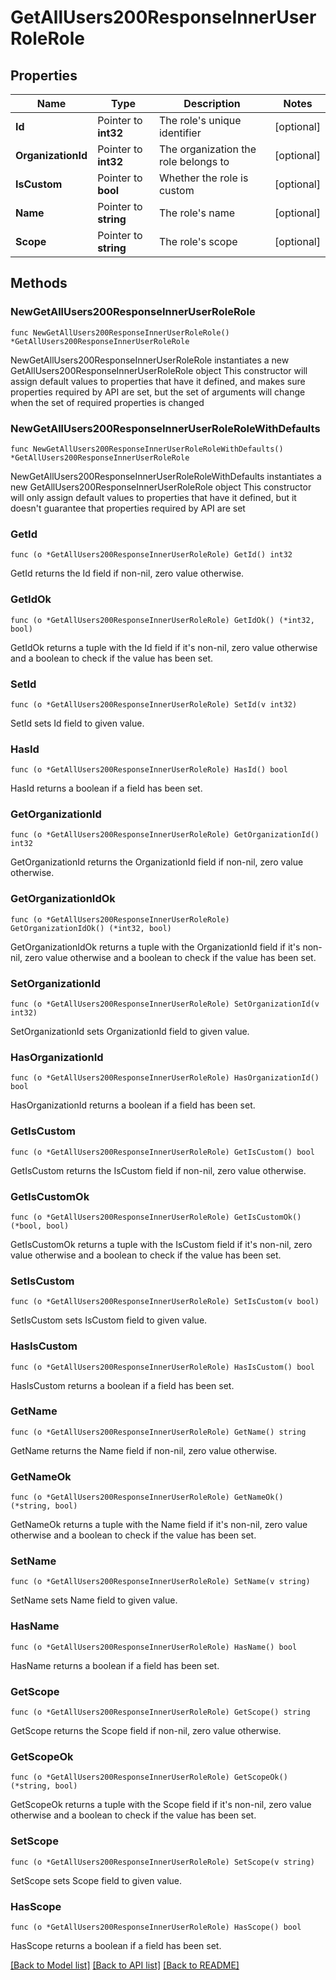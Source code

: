 # GetAllUsers200ResponseInnerUserRoleRole

## Properties

Name | Type | Description | Notes
------------ | ------------- | ------------- | -------------
**Id** | Pointer to **int32** | The role&#39;s unique identifier | [optional] 
**OrganizationId** | Pointer to **int32** | The organization the role belongs to | [optional] 
**IsCustom** | Pointer to **bool** | Whether the role is custom | [optional] 
**Name** | Pointer to **string** | The role&#39;s name | [optional] 
**Scope** | Pointer to **string** | The role&#39;s scope | [optional] 

## Methods

### NewGetAllUsers200ResponseInnerUserRoleRole

`func NewGetAllUsers200ResponseInnerUserRoleRole() *GetAllUsers200ResponseInnerUserRoleRole`

NewGetAllUsers200ResponseInnerUserRoleRole instantiates a new GetAllUsers200ResponseInnerUserRoleRole object
This constructor will assign default values to properties that have it defined,
and makes sure properties required by API are set, but the set of arguments
will change when the set of required properties is changed

### NewGetAllUsers200ResponseInnerUserRoleRoleWithDefaults

`func NewGetAllUsers200ResponseInnerUserRoleRoleWithDefaults() *GetAllUsers200ResponseInnerUserRoleRole`

NewGetAllUsers200ResponseInnerUserRoleRoleWithDefaults instantiates a new GetAllUsers200ResponseInnerUserRoleRole object
This constructor will only assign default values to properties that have it defined,
but it doesn't guarantee that properties required by API are set

### GetId

`func (o *GetAllUsers200ResponseInnerUserRoleRole) GetId() int32`

GetId returns the Id field if non-nil, zero value otherwise.

### GetIdOk

`func (o *GetAllUsers200ResponseInnerUserRoleRole) GetIdOk() (*int32, bool)`

GetIdOk returns a tuple with the Id field if it's non-nil, zero value otherwise
and a boolean to check if the value has been set.

### SetId

`func (o *GetAllUsers200ResponseInnerUserRoleRole) SetId(v int32)`

SetId sets Id field to given value.

### HasId

`func (o *GetAllUsers200ResponseInnerUserRoleRole) HasId() bool`

HasId returns a boolean if a field has been set.

### GetOrganizationId

`func (o *GetAllUsers200ResponseInnerUserRoleRole) GetOrganizationId() int32`

GetOrganizationId returns the OrganizationId field if non-nil, zero value otherwise.

### GetOrganizationIdOk

`func (o *GetAllUsers200ResponseInnerUserRoleRole) GetOrganizationIdOk() (*int32, bool)`

GetOrganizationIdOk returns a tuple with the OrganizationId field if it's non-nil, zero value otherwise
and a boolean to check if the value has been set.

### SetOrganizationId

`func (o *GetAllUsers200ResponseInnerUserRoleRole) SetOrganizationId(v int32)`

SetOrganizationId sets OrganizationId field to given value.

### HasOrganizationId

`func (o *GetAllUsers200ResponseInnerUserRoleRole) HasOrganizationId() bool`

HasOrganizationId returns a boolean if a field has been set.

### GetIsCustom

`func (o *GetAllUsers200ResponseInnerUserRoleRole) GetIsCustom() bool`

GetIsCustom returns the IsCustom field if non-nil, zero value otherwise.

### GetIsCustomOk

`func (o *GetAllUsers200ResponseInnerUserRoleRole) GetIsCustomOk() (*bool, bool)`

GetIsCustomOk returns a tuple with the IsCustom field if it's non-nil, zero value otherwise
and a boolean to check if the value has been set.

### SetIsCustom

`func (o *GetAllUsers200ResponseInnerUserRoleRole) SetIsCustom(v bool)`

SetIsCustom sets IsCustom field to given value.

### HasIsCustom

`func (o *GetAllUsers200ResponseInnerUserRoleRole) HasIsCustom() bool`

HasIsCustom returns a boolean if a field has been set.

### GetName

`func (o *GetAllUsers200ResponseInnerUserRoleRole) GetName() string`

GetName returns the Name field if non-nil, zero value otherwise.

### GetNameOk

`func (o *GetAllUsers200ResponseInnerUserRoleRole) GetNameOk() (*string, bool)`

GetNameOk returns a tuple with the Name field if it's non-nil, zero value otherwise
and a boolean to check if the value has been set.

### SetName

`func (o *GetAllUsers200ResponseInnerUserRoleRole) SetName(v string)`

SetName sets Name field to given value.

### HasName

`func (o *GetAllUsers200ResponseInnerUserRoleRole) HasName() bool`

HasName returns a boolean if a field has been set.

### GetScope

`func (o *GetAllUsers200ResponseInnerUserRoleRole) GetScope() string`

GetScope returns the Scope field if non-nil, zero value otherwise.

### GetScopeOk

`func (o *GetAllUsers200ResponseInnerUserRoleRole) GetScopeOk() (*string, bool)`

GetScopeOk returns a tuple with the Scope field if it's non-nil, zero value otherwise
and a boolean to check if the value has been set.

### SetScope

`func (o *GetAllUsers200ResponseInnerUserRoleRole) SetScope(v string)`

SetScope sets Scope field to given value.

### HasScope

`func (o *GetAllUsers200ResponseInnerUserRoleRole) HasScope() bool`

HasScope returns a boolean if a field has been set.


[[Back to Model list]](../README.md#documentation-for-models) [[Back to API list]](../README.md#documentation-for-api-endpoints) [[Back to README]](../README.md)


